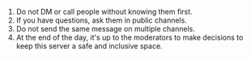 1. Do not DM or call people without knowing them first.
1. If you have questions, ask them in public channels.
1. Do not send the same message on multiple channels.
1. At the end of the day, it's up to the moderators to make decisions to keep this server a safe and inclusive space.
